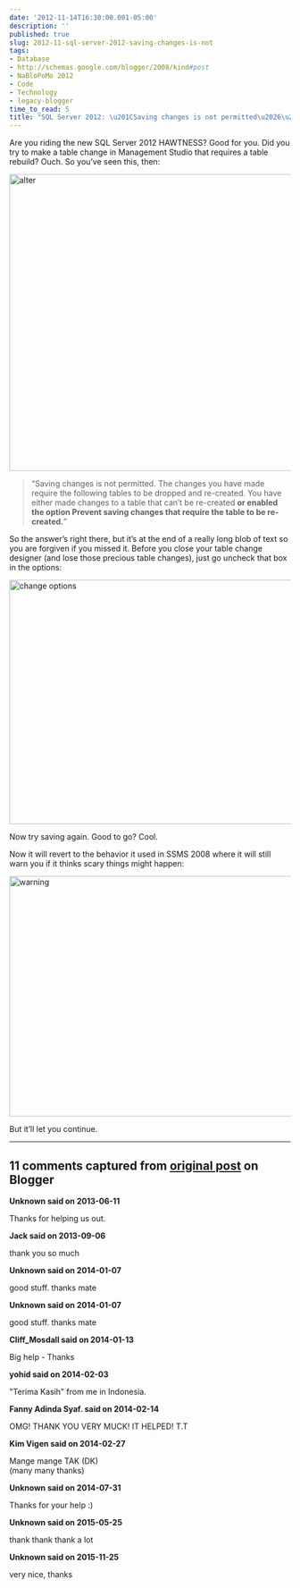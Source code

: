 ```yaml
---
date: '2012-11-14T16:30:00.001-05:00'
description: ''
published: true
slug: 2012-11-sql-server-2012-saving-changes-is-not
tags:
- Database
- http://schemas.google.com/blogger/2008/kind#post
- NaBloPoMo 2012
- Code
- Technology
- legacy-blogger
time_to_read: 5
title: "SQL Server 2012: \u201CSaving changes is not permitted\u2026\u201D"
---
```


<p>Are you riding the new SQL Server 2012 HAWTNESS? Good for you. Did you try to make a table change in Management Studio that requires a table rebuild? Ouch. So you’ve seen this, then:</p>  <p><img alt="alter" height="531" src="http://lh4.ggpht.com/-PArYbehygE4/UKQNjGirySI/AAAAAAAAFRA/8mmbdNV9q2Q/alter%25255B2%25255D.png?imgmax=800" style="float: none; margin: 3px auto; display: block;" title="alter" width="625" /></p>  <blockquote>   <p>“Saving changes is not permitted. The changes you have made require the following tables to be dropped and re-created. You have either made changes to a table that can’t be re-created <strong>or enabled the option Prevent saving changes that require the table to be re-created.</strong>”</p> </blockquote>  <p>So the answer’s right there, but it’s at the end of a really long blob of text so you are forgiven if you missed it. Before you close your table change designer (and lose those precious table changes), just go uncheck that box in the options:</p>  <p><img alt="change options" height="437" src="http://lh6.ggpht.com/-HB2NTCb5hZ8/UKQNjglbhkI/AAAAAAAAFRI/bD31lhvZ0tM/change%252520options%25255B2%25255D.png?imgmax=800" style="float: none; margin: 3px auto; display: block;" title="change options" width="753" /></p>  <p>Now try saving again. Good to go? Cool.</p>  <p>Now it will revert to the behavior it used in SSMS 2008 where it will still warn you if it thinks scary things might happen:</p>  <p><img alt="warning" height="430" src="http://lh6.ggpht.com/-e9yJ1iHnJ1c/UKQNkcvABnI/AAAAAAAAFRQ/_vfEwhMe_-E/warning%25255B2%25255D.png?imgmax=800" style="float: none; margin: 3px auto; display: block;" title="warning" width="536" /></p>  <p>But it’ll let you continue.</p>

---

## 11 comments captured from [original post](https://blog.wassupy.com/2012/11/sql-server-2012-saving-changes-is-not.html) on Blogger

**Unknown said on 2013-06-11**

Thanks for helping us out.

**Jack said on 2013-09-06**

thank you so much

**Unknown said on 2014-01-07**

good stuff. thanks mate

**Unknown said on 2014-01-07**

good stuff. thanks mate

**Cliff_Mosdall said on 2014-01-13**

Big help - Thanks

**yohid said on 2014-02-03**

&quot;Terima Kasih&quot; from me in Indonesia.

**Fanny Adinda Syaf. said on 2014-02-14**

OMG! THANK YOU VERY MUCK! IT HELPED! T.T

**Kim Vigen said on 2014-02-27**

Mange mange TAK (DK)<br />(many many thanks)

**Unknown said on 2014-07-31**

Thanks for your help :)

**Unknown said on 2015-05-25**

thank thank thank a lot

**Unknown said on 2015-11-25**

very nice, thanks<br />


